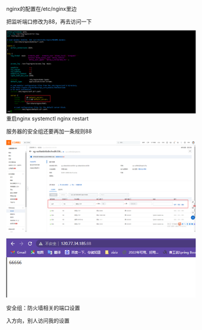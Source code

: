 nginx的配置在/etc/nginx里边

把监听端口修改为88，再去访问一下

![image](../images/Snipaste_2022-07-12_02-37-25.png)
重启nginx
systemctl nginx restart

服务器的安全组还要再加一条规则88

![image](../images/Snipaste_2022-07-12_02-39-24.png)


![image](../images/Snipaste_2022-07-12_02-40-05.png)

安全组：防火墙相关的端口设置

入方向，别人访问我的设置
